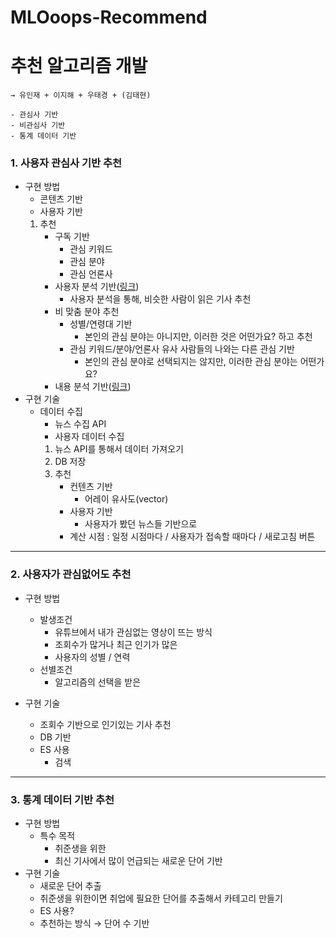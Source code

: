 # MLOoops-Recommend
# 추천 알고리즘 개발
    
    → 유인재 + 이지해 + 우태경 + (김태현)
    
    - 관심사 기반
    - 비관심사 기반
    - 통계 데이터 기반

### 1. 사용자 관심사 기반 추천

- 구현 방법
    - 콘텐츠 기반
    - 사용자 기반
    1. 추천
        - 구독 기반
            - 관심 키워드
            - 관심 분야
            - 관심 언론사
        - 사용자 분석 기반([링크](https://www.geeksforgeeks.org/user-based-collaborative-filtering/))
            - 사용자 분석을 통해, 비슷한 사람이 읽은 기사 추천
        - 비 맞춤 분야 추천
            - 성별/연령대 기반
                - 본인의 관심 분야는 아니지만, 이러한 것은 어떤가요? 하고 추천
            - 관심 키워드/분야/언론사 유사 사람들의 나와는 다른 관심 기반
                - 본인의 관심 분야로 선택되지는 않지만, 이러한 관심 분야는 어떤가요?
        - 내용 분석 기반([링크](https://www.analyticsvidhya.com/blog/2015/08/beginners-guide-learn-content-based-recommender-systems/))
- 구현 기술
    - 데이터 수집
        - 뉴스 수집 API
        - 사용자 데이터 수집
        1. 뉴스 API를 통해서 데이터 가져오기
        2. DB 저장
        3. 추천
            - 컨텐츠 기반
                - 어레이 유사도(vector)
            - 사용자 기반
                - 사용자가 봤던 뉴스들 기반으로
            - 계산 시점 : 일정 시점마다 / 사용자가 접속할 때마다 / 새로고침 버튼
---
### 2. 사용자가 관심없어도 추천

- 구현 방법
    - 발생조건
        - 유튜브에서 내가 관심없는 영상이 뜨는 방식
        - 조회수가 많거나 최근 인기가 많은
        - 사용자의 성별 / 연력
    - 선별조건
        - 알고리즘의 선택을 받은
        
- 구현 기술
    - 조회수 기반으로 인기있는 기사 추천
    - DB 기반
    - ES 사용
        - 검색
---
### 3. 통계 데이터 기반 추천

- 구현 방법
    - 특수 목적
        - 취준생을 위한
        - 최신 기사에서 많이 언급되는 새로운 단어 기반
- 구현 기술
    - 새로운 단어 추출
    - 취준생을 위한이면 취업에 필요한 단어를 추출해서 카테고리 만들기
    - ES 사용?
    - 추천하는 방식 → 단어 수 기반
